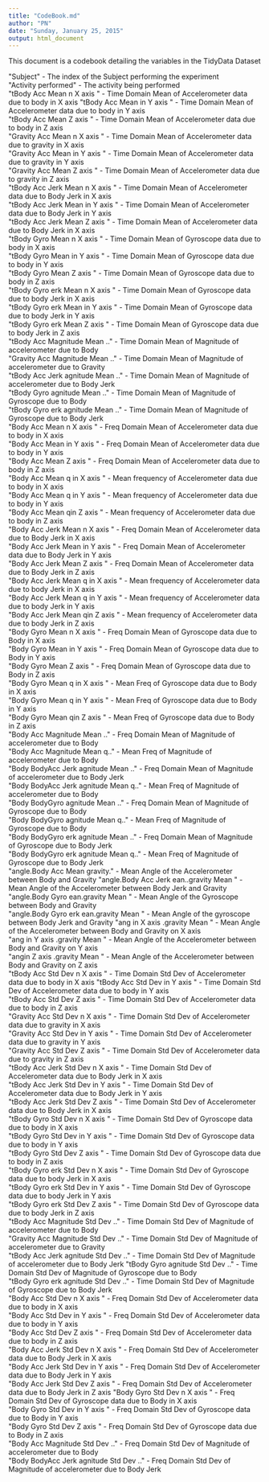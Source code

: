 ```yaml
---
title: "CodeBook.md"
author: "PN"
date: "Sunday, January 25, 2015"
output: html_document
---
```


This document is a codebook detailing the variables in the TidyData Dataset

"Subject"      - The index of the Subject performing the experiment                           
"Activity performed"   - The activity being performed                   
"tBody Acc  Mean n X axis "     - Time Domain Mean of Accelerometer data due to body in X axis
"tBody Acc  Mean  in Y axis "   - Time Domain Mean of Accelerometer data due to body in Y axis           
"tBody Acc  Mean Z axis "       - Time Domain Mean of Accelerometer data due to body in Z axis           
"Gravity  Acc  Mean n X axis " - Time Domain Mean of Accelerometer data due to gravity in X axis           
"Gravity  Acc  Mean  in Y axis " - Time Domain Mean of Accelerometer data due to gravity in Y axis          
"Gravity  Acc  Mean Z axis "     - Time Domain Mean of Accelerometer data due to gravity in Z axis         
"tBody Acc Jerk  Mean n X axis "  - Time Domain Mean of Accelerometer data due to Body Jerk in X axis           
"tBody Acc Jerk  Mean  in Y axis " - Time Domain Mean of Accelerometer data due to Body Jerk in Y axis        
"tBody Acc Jerk  Mean Z axis "    - Time Domain Mean of Accelerometer data due to Body Jerk in X axis          
"tBody Gyro Mean n X axis "     -  Time Domain Mean of Gyroscope data due to body in X axis          
"tBody Gyro Mean  in Y axis "   - Time Domain Mean of Gyroscope data due to body in Y axis            
"tBody Gyro Mean Z axis "       - Time Domain Mean of Gyroscope data due to body in Z axis           
"tBody Gyro erk  Mean n X axis "  -  Time Domain Mean of Gyroscope data due to body Jerk in X axis          
"tBody Gyro erk  Mean  in Y axis " - Time Domain Mean of Gyroscope data due to body Jerk in Y axis        
"tBody Gyro erk  Mean Z axis "    - Time Domain Mean of Gyroscope data due to body Jerk in Z axis          
"tBody Acc Magnitude Mean .."    - Time Domain Mean of Magnitude of accelerometer due to Body           
"Gravity  Acc Magnitude Mean .."  - Time Domain Mean of Magnitude of accelerometer due to Gravity      
"tBody Acc Jerk  agnitude Mean .." -  Time Domain Mean of Magnitude of accelerometer due to Body Jerk       
"tBody Gyro agnitude Mean .."       - Time Domain Mean of Magnitude of Gyroscope due to Body        
"tBody Gyro erk  agnitude Mean .."  - Time Domain Mean of Magnitude of Gyroscope due to Body Jerk      
"Body Acc  Mean n X axis "       -  Freq Domain Mean of Accelerometer data due to body in X axis        
"Body Acc  Mean  in Y axis "     - Freq Domain Mean of Accelerometer data due to body in Y axis         
"Body Acc  Mean Z axis "         - Freq Domain Mean of Accelerometer data due to body in Z axis          
"Body Acc  Mean q  in X axis "   - Mean  frequency of Accelerometer data due to body in X axis         
"Body Acc  Mean q    in Y axis " - Mean  frequency of Accelerometer data due to body in Y axis          
"Body Acc  Mean qin Z axis "     - Mean  frequency of Accelerometer data due to body in Z axis         
"Body Acc Jerk  Mean n X axis "  - Freq Domain Mean of Accelerometer data due to Body Jerk in X axis          
"Body Acc Jerk  Mean  in Y axis " - Freq Domain Mean of Accelerometer data due to Body Jerk in Y axis         
"Body Acc Jerk  Mean Z axis "    -  Freq Domain Mean of Accelerometer data due to Body Jerk in Z axis         
"Body Acc Jerk  Mean q  in X axis " - Mean  frequency of Accelerometer data due to body Jerk in X axis        
"Body Acc Jerk  Mean q    in Y axis " - Mean  frequency of Accelerometer data due to body Jerk in Y axis     
"Body Acc Jerk  Mean qin Z axis " - Mean  frequency of Accelerometer data due to body Jerk in Z axis        
"Body Gyro Mean n X axis "     - Freq Domain Mean of Gyroscope data due to Body in X axis            
"Body Gyro Mean  in Y axis "  - Freq Domain Mean of Gyroscope data due to Body in Y axis            
"Body Gyro Mean Z axis "    - Freq Domain Mean of Gyroscope data due to Body in Z axis               
"Body Gyro Mean q  in X axis " - Mean Freq of Gyroscope data due to Body in X axis           
"Body Gyro Mean q    in Y axis " - Mean Freq of Gyroscope data due to Body in Y axis          
"Body Gyro Mean qin Z axis "   - Mean Freq of Gyroscope data due to Body in Z axis           
"Body Acc Magnitude Mean .."   - Freq Domain Mean of Magnitude of accelerometer due to Body            
"Body Acc Magnitude Mean q.."  - Mean Freq of Magnitude of accelerometer due to Body           
"Body BodyAcc Jerk  agnitude Mean .."  - Freq Domain Mean of Magnitude of accelerometer due to Body Jerk    
"Body BodyAcc Jerk  agnitude Mean q.."  - Mean Freq of Magnitude of accelerometer due to Body  
"Body BodyGyro agnitude Mean .."     -   Freq Domain Mean of Magnitude of Gyroscope due to Body         
"Body BodyGyro agnitude Mean q.."    -  Mean Freq of Magnitude of Gyroscope due to Body   
"Body BodyGyro erk  agnitude Mean .."  -  Freq Domain Mean of Magnitude of Gyroscope due to Body Jerk  
"Body BodyGyro erk  agnitude Mean q.."  -  Mean Freq of Magnitude of Gyroscope due to Body Jerk  
"angle.Body Acc  Mean gravity."         -  Mean Angle of the Accelerometer between Body  and Gravity
"angle.Body Acc Jerk  ean..gravity Mean " - Mean Angle of the Accelerometer between Body Jerk and Gravity 
"angle.Body Gyro ean.gravity Mean "    - Mean Angle of the Gyroscope between Body and Gravity    
"angle.Body Gyro erk  ean.gravity Mean "  - Mean Angle of the gyroscope between Body Jerk and Gravity 
"ang  in X axis .gravity Mean "     - Mean Angle of the Accelerometer between Body  and Gravity on X axis       
"ang    in Y axis .gravity Mean "   - Mean Angle of the Accelerometer between Body  and Gravity on Y axis      
"angin Z axis .gravity Mean "     - Mean Angle of the Accelerometer between Body  and Gravity on Z axis                                    
"tBody Acc  Std Dev n X axis "     - Time Domain Std Dev of Accelerometer data due to body in X axis
"tBody Acc  Std Dev  in Y axis "   - Time Domain Std Dev of Accelerometer data due to body in Y axis           
"tBody Acc  Std Dev Z axis "       - Time Domain Std Dev of Accelerometer data due to body in Z axis           
"Gravity  Acc  Std Dev n X axis " - Time Domain Std Dev of Accelerometer data due to gravity in X axis           
"Gravity  Acc  Std Dev  in Y axis " - Time Domain Std Dev of Accelerometer data due to gravity in Y axis          
"Gravity  Acc  Std Dev Z axis "     - Time Domain Std Dev of Accelerometer data due to gravity in Z axis         
"tBody Acc Jerk  Std Dev n X axis "  - Time Domain Std Dev of Accelerometer data due to Body Jerk in X axis           
"tBody Acc Jerk  Std Dev  in Y axis " - Time Domain Std Dev of Accelerometer data due to Body Jerk in Y axis        
"tBody Acc Jerk  Std Dev Z axis "    - Time Domain Std Dev of Accelerometer data due to Body Jerk in X axis          
"tBody Gyro Std Dev n X axis "     -  Time Domain Std Dev of Gyroscope data due to body in X axis          
"tBody Gyro Std Dev  in Y axis "   - Time Domain Std Dev of Gyroscope data due to body in Y axis            
"tBody Gyro Std Dev Z axis "       - Time Domain Std Dev of Gyroscope data due to body in Z axis           
"tBody Gyro erk  Std Dev n X axis "  -  Time Domain Std Dev of Gyroscope data due to body Jerk in X axis          
"tBody Gyro erk  Std Dev  in Y axis " - Time Domain Std Dev of Gyroscope data due to body Jerk in Y axis        
"tBody Gyro erk  Std Dev Z axis "    - Time Domain Std Dev of Gyroscope data due to body Jerk in Z axis  
"tBody Acc Magnitude Std Dev .."    - Time Domain Std Dev of Magnitude of accelerometer due to Body           
"Gravity  Acc Magnitude Std Dev .."  - Time Domain Std Dev of Magnitude of accelerometer due to Gravity      
"tBody Acc Jerk  agnitude Std Dev .." -  Time Domain Std Dev of Magnitude of accelerometer due to Body Jerk
"tBody Gyro agnitude Std Dev .."       - Time Domain Std Dev of Magnitude of Gyroscope due to Body        
"tBody Gyro erk  agnitude Std Dev .."  - Time Domain Std Dev of Magnitude of Gyroscope due to Body Jerk    
"Body Acc  Std Dev n X axis "       -  Freq Domain Std Dev of Accelerometer data due to body in X axis        
"Body Acc  Std Dev  in Y axis "     - Freq Domain Std Dev of Accelerometer data due to body in Y axis         
"Body Acc  Std Dev Z axis "         - Freq Domain Std Dev of Accelerometer data due to body in Z axis           
"Body Acc Jerk  Std Dev n X axis "  - Freq Domain Std Dev of Accelerometer data due to Body Jerk in X axis          
"Body Acc Jerk  Std Dev  in Y axis " - Freq Domain Std Dev of Accelerometer data due to Body Jerk in Y axis         
"Body Acc Jerk  Std Dev Z axis "    -  Freq Domain Std Dev of Accelerometer data due to Body Jerk in Z axis
"Body Gyro Std Dev n X axis "     - Freq Domain Std Dev of Gyroscope data due to Body in X axis            
"Body Gyro Std Dev  in Y axis "  - Freq Domain Std Dev of Gyroscope data due to Body in Y axis            
"Body Gyro Std Dev Z axis "    - Freq Domain Std Dev of Gyroscope data due to Body in Z axis               
"Body Acc Magnitude Std Dev .."   - Freq Domain Std Dev of Magnitude of accelerometer due to Body             
"Body BodyAcc Jerk  agnitude Std Dev .."  - Freq Domain Std Dev of Magnitude of accelerometer due to Body Jerk 